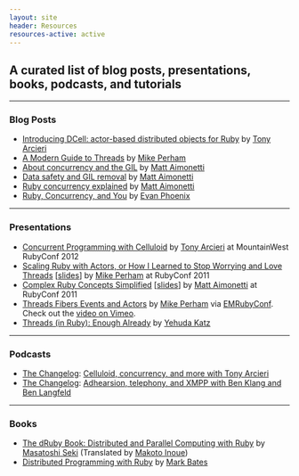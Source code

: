 ```yaml
---
layout: site
header: Resources
resources-active: active
---
```


## A curated list of blog posts, presentations, books, podcasts, and tutorials

- - -

### Blog Posts
* [Introducing DCell: actor-based distributed objects for Ruby](http://www.unlimitednovelty.com/2012/04/introducing-dcell-actor-based.html) by [Tony Arcieri](https://twitter.com/bascule)
* [A Modern Guide to Threads](http://blog.carbonfive.com/2011/10/11/a-modern-guide-to-threads/) by [Mike Perham](https://twitter.com/mperham)
* [About concurrency and the GIL](http://merbist.com/2011/10/03/about-concurrency-and-the-gil/) by [Matt Aimonetti](http://merbist.com/about/)
* [Data safety and GIL removal](http://merbist.com/2011/10/18/data-safety-and-gil-removal/) by [Matt Aimonetti](http://merbist.com/about/)
* [Ruby concurrency explained](http://merbist.com/2011/02/22/concurrency-in-ruby-explained/) by [Matt Aimonetti](http://merbist.com/about/)
* [Ruby, Concurrency, and You](http://www.engineyard.com/blog/2011/ruby-concurrency-and-you/) by [Evan Phoenix](https://twitter.com/evanphx)

- - -

### Presentations
* [Concurrent Programming with Celluloid](http://confreaks.com/videos/956-mwrc2012-concurrent-programming-with-celluloid) by [Tony Arcieri](http://www.unlimitednovelty.com/) at MountainWest RubyConf 2012
* [Scaling Ruby with Actors, or How I Learned to Stop Worrying and Love Threads](http://confreaks.com/videos/702-rubyconf2011-scaling-ruby-with-actors-or-how-i-learned-to-stop-worrying-and-love-threads) [[slides](http://www.slideshare.net/mperham/actors-and-threads)] by [Mike Perham](https://www.mikeperham.com) at RubyConf 2011
* [Complex Ruby Concepts Simplified](http://confreaks.com/videos/714-rubyconf2011-complex-ruby-concepts-dummified) [[slides](http://rubyconf11.merbist.com/)] by [Matt Aimonetti](http://merbist.com/about/) at RubyConf 2011
* [Threads Fibers Events and Actors](http://www.mikeperham.com/2011/05/19/threads-fibers-events-and-actors/) by [Mike Perham](https://twitter.com/mperham) via [EMRubyConf](http://emrubyconf.com/). Check out the [video on Vimeo](http://vimeo.com/23933313).
* [Threads (in Ruby): Enough Already](http://yehudakatz.com/2010/08/14/threads-in-ruby-enough-already/) by [Yehuda Katz](http://yehudakatz.com/)

- - -

### Podcasts

* [The Changelog](http://thechangelog.com/): [Celluloid, concurrency, and more with Tony Arcieri](http://thechangelog.com/post/24130540569/episode-0-8-1-celluloid-concurrency-and-more-with-tony-a)
* [The Changelog](http://thechangelog.com/): [Adhearsion, telephony, and XMPP with Ben Klang and Ben Langfeld](http://thechangelog.com/post/21022975332/episode-0-7-9-adhearsion-telephony-and-xmpp-with-ben-kla)

- - -

### Books
* [The dRuby Book: Distributed and Parallel Computing with Ruby](http://pragprog.com/book/sidruby/the-druby-book) by [Masatoshi Seki](https://github.com/seki) (Translated by [Makoto Inoue](https://github.com/makoto))
* [Distributed Programming with Ruby](http://www.amazon.com/Distributed-Programming-Ruby-Mark-Bates/dp/0321638360/) by [Mark Bates](http://metabates.com/)